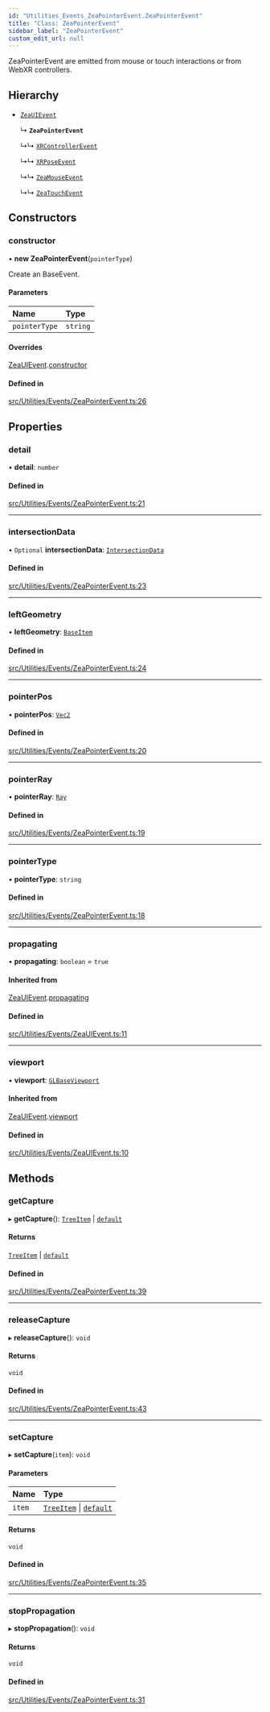 ```yaml
---
id: "Utilities_Events_ZeaPointerEvent.ZeaPointerEvent"
title: "Class: ZeaPointerEvent"
sidebar_label: "ZeaPointerEvent"
custom_edit_url: null
---
```




ZeaPointerEvent are emitted from mouse or touch interactions or from WebXR controllers.

## Hierarchy

- [`ZeaUIEvent`](Utilities_Events_ZeaUIEvent.ZeaUIEvent)

  ↳ **`ZeaPointerEvent`**

  ↳↳ [`XRControllerEvent`](Utilities_Events_XRControllerEvent.XRControllerEvent)

  ↳↳ [`XRPoseEvent`](Utilities_Events_XRPoseEvent.XRPoseEvent)

  ↳↳ [`ZeaMouseEvent`](Utilities_Events_ZeaMouseEvent.ZeaMouseEvent)

  ↳↳ [`ZeaTouchEvent`](Utilities_Events_ZeaTouchEvent.ZeaTouchEvent)

## Constructors

### constructor

• **new ZeaPointerEvent**(`pointerType`)

Create an BaseEvent.

#### Parameters

| Name | Type |
| :------ | :------ |
| `pointerType` | `string` |

#### Overrides

[ZeaUIEvent](Utilities_Events_ZeaUIEvent.ZeaUIEvent).[constructor](Utilities_Events_ZeaUIEvent.ZeaUIEvent#constructor)

#### Defined in

[src/Utilities/Events/ZeaPointerEvent.ts:26](https://github.com/ZeaInc/zea-engine/blob/8e646f8a8/src/Utilities/Events/ZeaPointerEvent.ts#L26)

## Properties

### detail

• **detail**: `number`

#### Defined in

[src/Utilities/Events/ZeaPointerEvent.ts:21](https://github.com/ZeaInc/zea-engine/blob/8e646f8a8/src/Utilities/Events/ZeaPointerEvent.ts#L21)

___

### intersectionData

• `Optional` **intersectionData**: [`IntersectionData`](../Utilities_IntersectionData.IntersectionData)

#### Defined in

[src/Utilities/Events/ZeaPointerEvent.ts:23](https://github.com/ZeaInc/zea-engine/blob/8e646f8a8/src/Utilities/Events/ZeaPointerEvent.ts#L23)

___

### leftGeometry

• **leftGeometry**: [`BaseItem`](../../SceneTree/SceneTree_BaseItem.BaseItem)

#### Defined in

[src/Utilities/Events/ZeaPointerEvent.ts:24](https://github.com/ZeaInc/zea-engine/blob/8e646f8a8/src/Utilities/Events/ZeaPointerEvent.ts#L24)

___

### pointerPos

• **pointerPos**: [`Vec2`](../../Math/Math_Vec2.Vec2)

#### Defined in

[src/Utilities/Events/ZeaPointerEvent.ts:20](https://github.com/ZeaInc/zea-engine/blob/8e646f8a8/src/Utilities/Events/ZeaPointerEvent.ts#L20)

___

### pointerRay

• **pointerRay**: [`Ray`](../../Math/Math_Ray.Ray)

#### Defined in

[src/Utilities/Events/ZeaPointerEvent.ts:19](https://github.com/ZeaInc/zea-engine/blob/8e646f8a8/src/Utilities/Events/ZeaPointerEvent.ts#L19)

___

### pointerType

• **pointerType**: `string`

#### Defined in

[src/Utilities/Events/ZeaPointerEvent.ts:18](https://github.com/ZeaInc/zea-engine/blob/8e646f8a8/src/Utilities/Events/ZeaPointerEvent.ts#L18)

___

### propagating

• **propagating**: `boolean` = `true`

#### Inherited from

[ZeaUIEvent](Utilities_Events_ZeaUIEvent.ZeaUIEvent).[propagating](Utilities_Events_ZeaUIEvent.ZeaUIEvent#propagating)

#### Defined in

[src/Utilities/Events/ZeaUIEvent.ts:11](https://github.com/ZeaInc/zea-engine/blob/8e646f8a8/src/Utilities/Events/ZeaUIEvent.ts#L11)

___

### viewport

• **viewport**: [`GLBaseViewport`](../../Renderer/Renderer_GLBaseViewport.GLBaseViewport)

#### Inherited from

[ZeaUIEvent](Utilities_Events_ZeaUIEvent.ZeaUIEvent).[viewport](Utilities_Events_ZeaUIEvent.ZeaUIEvent#viewport)

#### Defined in

[src/Utilities/Events/ZeaUIEvent.ts:10](https://github.com/ZeaInc/zea-engine/blob/8e646f8a8/src/Utilities/Events/ZeaUIEvent.ts#L10)

## Methods

### getCapture

▸ **getCapture**(): [`TreeItem`](../../SceneTree/SceneTree_TreeItem.TreeItem) \| [`default`](../../SceneTree/Manipulators/SceneTree_Manipulators_BaseTool.default)

#### Returns

[`TreeItem`](../../SceneTree/SceneTree_TreeItem.TreeItem) \| [`default`](../../SceneTree/Manipulators/SceneTree_Manipulators_BaseTool.default)

#### Defined in

[src/Utilities/Events/ZeaPointerEvent.ts:39](https://github.com/ZeaInc/zea-engine/blob/8e646f8a8/src/Utilities/Events/ZeaPointerEvent.ts#L39)

___

### releaseCapture

▸ **releaseCapture**(): `void`

#### Returns

`void`

#### Defined in

[src/Utilities/Events/ZeaPointerEvent.ts:43](https://github.com/ZeaInc/zea-engine/blob/8e646f8a8/src/Utilities/Events/ZeaPointerEvent.ts#L43)

___

### setCapture

▸ **setCapture**(`item`): `void`

#### Parameters

| Name | Type |
| :------ | :------ |
| `item` | [`TreeItem`](../../SceneTree/SceneTree_TreeItem.TreeItem) \| [`default`](../../SceneTree/Manipulators/SceneTree_Manipulators_BaseTool.default) |

#### Returns

`void`

#### Defined in

[src/Utilities/Events/ZeaPointerEvent.ts:35](https://github.com/ZeaInc/zea-engine/blob/8e646f8a8/src/Utilities/Events/ZeaPointerEvent.ts#L35)

___

### stopPropagation

▸ **stopPropagation**(): `void`

#### Returns

`void`

#### Defined in

[src/Utilities/Events/ZeaPointerEvent.ts:31](https://github.com/ZeaInc/zea-engine/blob/8e646f8a8/src/Utilities/Events/ZeaPointerEvent.ts#L31)

